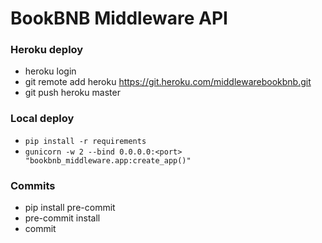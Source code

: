# BookBNB Middleware API

### Heroku deploy

- heroku login
- git remote add heroku https://git.heroku.com/middlewarebookbnb.git
- git push heroku master

### Local deploy

- `pip install -r requirements`
- `gunicorn -w 2 --bind 0.0.0.0:<port> "bookbnb_middleware.app:create_app()"`

### Commits

- pip install pre-commit
- pre-commit install
- commit

